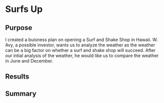 # Surfs Up
## Purpose
I created a buisness plan on opening a Surf and Shake Shop in Hawaii. W. Avy, a possible investor, wants us to analyze the weather as the weather can be a big factor on whether a surf and shake shop will succeed. After our intial analysis of the weather, he would like us to compare the weather in June and December. 
## Results

## Summary
